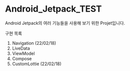 # Android_Jetpack_TEST
Android Jetpack의 여러 기능들을 사용해 보기 위한 Projet입니다.

구현 목록
1. Navigation (22/02/18)
2. LiveData
3. ViewModel
4. Compose
5. CustomLottie (22/02/18)
